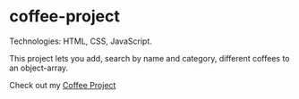 # coffee-project

Technologies: HTML, CSS, JavaScript.

This project lets you add, search by name and category, different coffees to an object-array.

Check out my <a href="https://victorpena13.github.io/coffee-project.html" target="_blank">Coffee Project</a>
